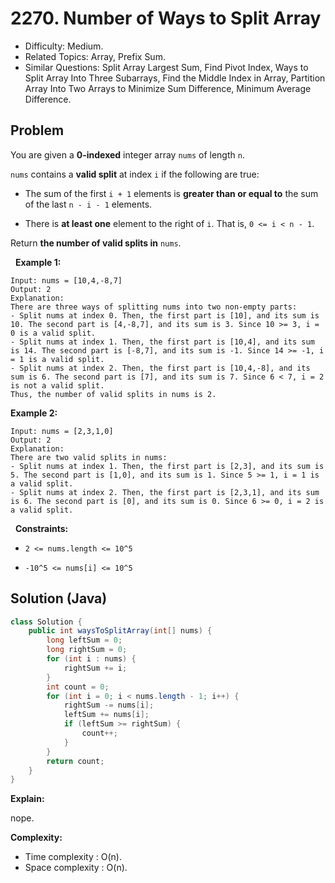 # 2270. Number of Ways to Split Array

- Difficulty: Medium.
- Related Topics: Array, Prefix Sum.
- Similar Questions: Split Array Largest Sum, Find Pivot Index, Ways to Split Array Into Three Subarrays, Find the Middle Index in Array, Partition Array Into Two Arrays to Minimize Sum Difference, Minimum Average Difference.

## Problem

You are given a **0-indexed** integer array ```nums``` of length ```n```.

```nums``` contains a **valid split** at index ```i``` if the following are true:


	
- The sum of the first ```i + 1``` elements is **greater than or equal to** the sum of the last ```n - i - 1``` elements.
	
- There is **at least one** element to the right of ```i```. That is, ```0 <= i < n - 1```.


Return **the number of **valid splits** in** ```nums```.

 
**Example 1:**

```
Input: nums = [10,4,-8,7]
Output: 2
Explanation: 
There are three ways of splitting nums into two non-empty parts:
- Split nums at index 0. Then, the first part is [10], and its sum is 10. The second part is [4,-8,7], and its sum is 3. Since 10 >= 3, i = 0 is a valid split.
- Split nums at index 1. Then, the first part is [10,4], and its sum is 14. The second part is [-8,7], and its sum is -1. Since 14 >= -1, i = 1 is a valid split.
- Split nums at index 2. Then, the first part is [10,4,-8], and its sum is 6. The second part is [7], and its sum is 7. Since 6 < 7, i = 2 is not a valid split.
Thus, the number of valid splits in nums is 2.
```

**Example 2:**

```
Input: nums = [2,3,1,0]
Output: 2
Explanation: 
There are two valid splits in nums:
- Split nums at index 1. Then, the first part is [2,3], and its sum is 5. The second part is [1,0], and its sum is 1. Since 5 >= 1, i = 1 is a valid split. 
- Split nums at index 2. Then, the first part is [2,3,1], and its sum is 6. The second part is [0], and its sum is 0. Since 6 >= 0, i = 2 is a valid split.
```

 
**Constraints:**


	
- ```2 <= nums.length <= 10^5```
	
- ```-10^5 <= nums[i] <= 10^5```



## Solution (Java)

```java
class Solution {
    public int waysToSplitArray(int[] nums) {
        long leftSum = 0;
        long rightSum = 0;
        for (int i : nums) {
            rightSum += i;
        }
        int count = 0;
        for (int i = 0; i < nums.length - 1; i++) {
            rightSum -= nums[i];
            leftSum += nums[i];
            if (leftSum >= rightSum) {
                count++;
            }
        }
        return count;
    }
}
```

**Explain:**

nope.

**Complexity:**

* Time complexity : O(n).
* Space complexity : O(n).
